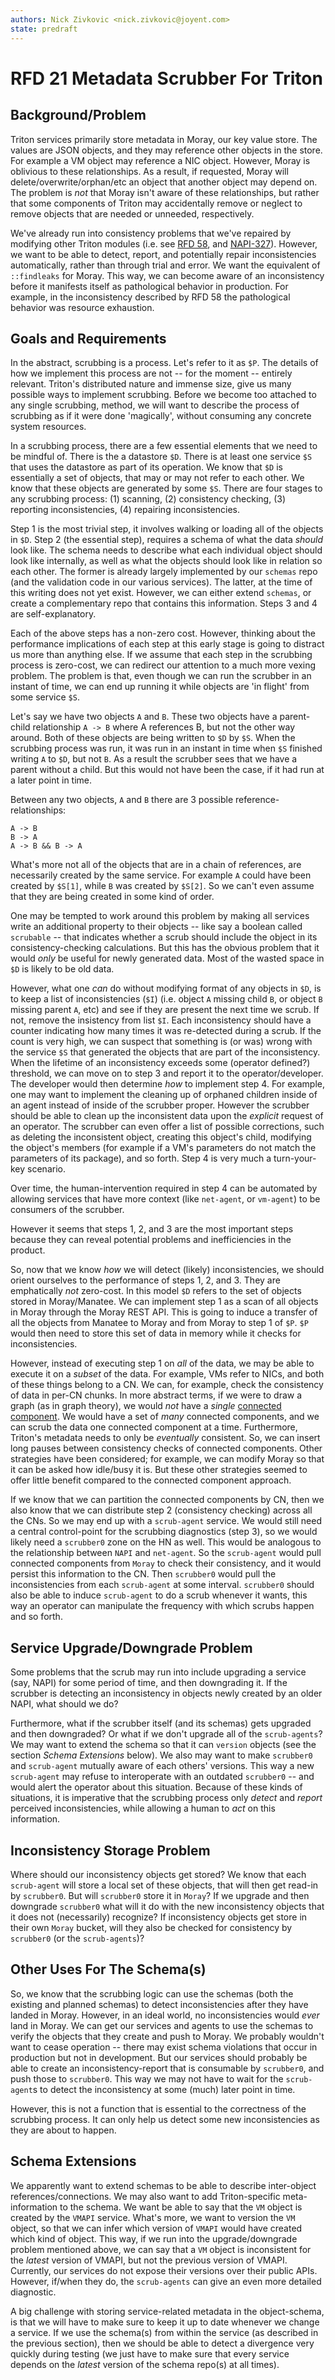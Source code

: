 ```yaml
---
authors: Nick Zivkovic <nick.zivkovic@joyent.com>
state: predraft
---
```


<!--
    This Source Code Form is subject to the terms of the Mozilla Public
    License, v. 2.0. If a copy of the MPL was not distributed with this
    file, You can obtain one at http://mozilla.org/MPL/2.0/.
-->

# RFD 21 Metadata Scrubber For Triton


## Background/Problem

Triton services primarily store metadata in Moray, our key value store. The
values are JSON objects, and they may reference other objects in the store. For
example a VM object may reference a NIC object. However, Moray is oblivious to
these relationships. As a result, if requested, Moray will
delete/overwrite/orphan/etc an object that another object may depend on. The
problem is _not_ that Moray isn't aware of these relationships, but rather that
some components of Triton may accidentally remove or neglect to remove objects
that are needed or unneeded, respectively.

We've already run into consistency problems that we've repaired by modifying
other Triton modules (i.e. see [RFD 58], and [NAPI-327]). However, we want to
be able to detect, report, and potentially repair inconsistencies
automatically, rather than through trial and error. We want the equivalent of
`::findleaks` for Moray. This way, we can become aware of an inconsistency
before it manifests itself as pathological behavior in production. For example,
in the inconsistency described by RFD 58 the pathological behavior was resource
exhaustion.

## Goals and Requirements

In the abstract, scrubbing is a process. Let's refer to it as `$P`. The details
of how we implement this process are not -- for the moment -- entirely
relevant. Triton's distributed nature and immense size, give us many possible
ways to implement scrubbing.  Before we become too attached to any single
scrubbing, method, we will want to describe the process of scrubbing as if it
were done 'magically', without consuming any concrete system resources.

In a scrubbing process, there are a few essential elements that we need to be
mindful of. There is the a datastore `$D`. There is at least one service `$S`
that uses the datastore as part of its operation. We know that `$D` is
essentially a set of objects, that may or may not refer to each other. We know
that these objects are generated by some `$S`. There are four stages to any
scrubbing process: (1) scanning, (2) consistency checking, (3) reporting
inconsistencies, (4) repairing inconsistencies.

Step 1 is the most trivial step, it involves walking or loading all of the
objects in `$D`. Step 2 (the essential step), requires a schema of what the
data _should_ look like. The schema needs to describe what each individual
object should look like internally, as well as what the objects should look
like in relation so each other. The former is already largely implemented by
our `schemas` repo (and the validation code in our various services). The
latter, at the time of this writing does not yet exist. However, we can either
extend `schemas`, or create a complementary repo that contains this
information. Steps 3 and 4 are self-explanatory.

Each of the above steps has a non-zero cost. However, thinking about the
performance implications of each step at this early stage is going to distract
us more than anything else. If we assume that each step in the scrubbing
process is zero-cost, we can redirect our attention to a much more vexing
problem. The problem is that, even though we can run the scrubber in an instant
of time, we can end up running it while objects are 'in flight' from some
service `$S`.

Let's say we have two objects `A` and `B`. These two objects have a
parent-child relationship `A -> B` where A references B, but not the other way
around. Both of these objects are being written to `$D` by `$S`. When the
scrubbing process was run, it was run in an instant in time when `$S` finished
writing `A` to `$D`, but not `B`. As a result the scrubber sees that we have a
parent without a child. But this would not have been the case, if it had run at
a later point in time.

Between any two objects, `A` and `B` there are 3 possible
reference-relationships:

	A -> B
	B -> A
	A -> B && B -> A

What's more not all of the objects that are in a chain of references, are
necessarily created by the same service. For example `A` could have been
created by `$S[1]`, while `B` was created by `$S[2]`. So we can't even assume
that they are being created in some kind of order.

One may be tempted to work around this problem by making all services write an
additional property to their objects -- like say a boolean called `scrubable`
-- that indicates whether a scrub should include the object in its
consistency-checking calculations. But this has the obvious problem that it
would _only_ be useful for newly generated data. Most of the wasted space in
`$D` is likely to be old data.

However, what one _can_ do without modifying format of any objects in `$D`, is
to keep a list of inconsistencies (`$I`) (i.e. object `A` missing child `B`, or
object `B` missing parent `A`, etc) and see if they are present the next time
we scrub. If not, remove the insistency from list `$I`. Each inconsistency
should have a counter indicating how many times it was re-detected during a
scrub. If the count is very high, we can suspect that something is (or was)
wrong with the service `$S` that generated the objects that are part of the
inconsistency. When the lifetime of an inconsistency exceeds some (operator
defined?) threshold, we can move on to step 3 and report it to the
operator/developer. The developer would then determine _how_ to implement step
4. For example, one may want to implement the cleaning up of orphaned children
inside of an agent instead of inside of the scrubber proper. However the
scrubber should be able to clean up the inconsistent data upon the _explicit_
request of an operator. The scrubber can even offer a list of possible
corrections, such as deleting the inconsistent object, creating this object's
child, modifying the object's members (for example if a VM's parameters do not
match the parameters of its package), and so forth. Step 4 is very much a
turn-your-key scenario.

Over time, the human-intervention required in step 4 can be automated by
allowing services that have more context (like `net-agent`, or `vm-agent`) to
be consumers of the scrubber.

However it seems that steps 1, 2, and 3 are the most important steps because
they can reveal potential problems and inefficiencies in the product.

So, now that we know _how_ we will detect (likely) inconsistencies, we should
orient ourselves to the performance of steps 1, 2, and 3. They are emphatically
_not_ zero-cost. In this model `$D` refers to the set of objects stored in
Moray/Manatee. We can implement step 1 as a scan of all objects in Moray
through the Moray REST API. This is going to induce a transfer of all the
objects from Manatee to Moray and from Moray to step 1 of `$P`. `$P` would then
need to store this set of data in memory while it checks for inconsistencies.

However, instead of executing step 1 on _all_ of the data, we may be able to
execute it on a _subset_ of the data. For example, VMs refer to NICs, and both
of these things belong to a CN. We can, for example, check the consistency of
data in per-CN chunks. In more abstract terms, if we were to draw a graph (as
in graph theory), we would _not_ have a _single_ [connected component]. We
would have a set of _many_ connected components, and we can scrub the data one
connected component at a time. Furthermore, Triton's metadata needs to only be
_eventually_ consistent. So, we can insert long pauses between consistency
checks of connected components. Other strategies have been considered; for
example, we can modify Moray so that it can be asked how idle/busy it is. But
these other strategies seemed to offer little benefit compared to the
connected component approach.

If we know that we can partition the connected components by CN, then we also
know that we can distribute step 2 (consistency checking) across all the CNs.
So we may end up with a `scrub-agent` service. We would still need a central
control-point for the scrubbing diagnostics (step 3), so we would likely need a
`scrubber0` zone on the HN as well. This would be analogous to the relationship
between `NAPI` and `net-agent`. So the `scrub-agent` would pull connected
components from `Moray` to check their consistency, and it would persist this
information to the CN. Then `scrubber0` would pull the inconsistencies from
each `scrub-agent` at some interval. `scrubber0` should also be able to induce
`scrub-agent` to do a scrub whenever it wants, this way an operator can
manipulate the frequency with which scrubs happen and so forth.

## Service Upgrade/Downgrade Problem

Some problems that the scrub may run into include upgrading a service (say,
NAPI) for some period of time, and then downgrading it. If the scrubber is
detecting an inconsistency in objects newly created by an older NAPI, what
should we do?

Furthermore, what if the scrubber itself (and its schemas) gets upgraded and
then downgraded? Or what if we don't upgrade all of the `scrub-agents`? We may
want to extend the schema so that it can `version` objects (see the section
*Schema Extensions* below). We also may want to make `scrubber0` and
`scrub-agent` mutually aware of each others' versions. This way a new
`scrub-agent` may refuse to interoperate with an outdated `scrubber0` -- and
would alert the operator about this situation. Because of these kinds of
situations, it is imperative that the scrubbing process only _detect_ and
_report_ perceived inconsistencies, while allowing a human to _act_ on this
information.

## Inconsistency Storage Problem

Where should our inconsistency objects get stored? We know that each
`scrub-agent` will store a local set of these objects, that will then get
read-in by `scrubber0`. But will `scrubber0` store it in `Moray`? If we upgrade
and then downgrade `scrubber0` what will it do with the new inconsistency
objects that it does not (necessarily) recognize? If inconsistency objects get
store in their own `Moray` bucket, will they also be checked for consistency by
`scrubber0` (or the `scrub-agents`)?


## Other Uses For The Schema(s)

So, we know that the scrubbing logic can use the schemas (both the existing and
planned schemas) to detect inconsistencies after they have landed in Moray.
However, in an ideal world, no inconsistencies would _ever_ land in Moray. We
can get our services and agents to use the schemas to verify the objects that
they create and push to Moray. We probably wouldn't want to cease operation --
there may exist schema violations that occur in production but not in
development. But our services should probably be able to create an
inconsistency-report that is consumable by `scrubber0`, and push those to
`scrubber0`. This way we may not have to wait for the `scrub-agent`s to detect
the inconsistency at some (much) later point in time.

However, this is not a function that is essential to the correctness of the
scrubbing process. It can only help us detect some new inconsistencies as they
are about to happen.

## Schema Extensions

We apparently want to extend schemas to be able to describe inter-object
references/connections. We may also want to add Triton-specific
meta-information to the schema. We want be able to say that the `VM` object is
created by the `VMAPI` service. What's more, we want to version the `VM`
object, so that we can infer which version of `VMAPI` would have created which
kind of object. This way, if we run into the upgrade/downgrade problem
mentioned above, we can say that a `VM` object is inconsistent for the _latest_
version of VMAPI, but not the previous version of VMAPI. Currently, our
services do not expose their versions over their public APIs. However, if/when
they do, the `scrub-agents` can give an even more detailed diagnostic.

A big challenge with storing service-related metadata in the object-schema, is
that we will have to make sure to keep it up to date whenever we change a
service. If we use the schema(s) from within the service (as described in the
previous section), then we should be able to detect a divergence very quickly
during testing (we just have to make sure that every service depends on the
_latest_ version of the schema repo(s) at all times).

<!-- Link -->

[connected component]: https://en.wikipedia.org/wiki/Connected_component_(graph_theory)
[RFD 58]: https://github.com/joyent/rfd/tree/master/rfd/0058
[NAPI-327]: https://smartos.org/bugview/NAPI-327
